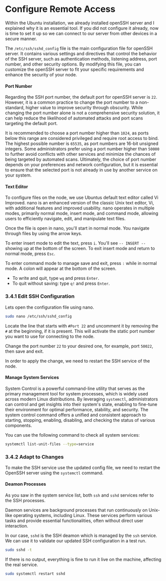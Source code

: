 # Configure Remote Access

Within the Ubuntu installation, we already installed openSSH server and I explained why it is an essential tool. If you did not configure it already, now is time to set it up so we can connect to our server from other devices in a secure manner.

The `/etc/ssh/sshd_config` file is the main configuration file for openSSH server. It contains various settings and directives that control the behavior of the SSH server, such as authentication methods, listening address, port number, and other security options. By modifying this file, you can customize the openSSH server to fit your specific requirements and enhance the security of your node.

#### Port Number

Regarding the SSH port number, the default port for openSSH server is `22`. However, it is a common practice to change the port number to a non-standard, higher value to improve security through obscurity. While changing the port number alone is not a comprehensive security solution, it can help reduce the likelihood of automated attacks and port scans targeting the default port.

It is recommended to choose a port number higher than `1024`, as ports below this range are considered privileged and require root access to bind. The highest possible number is `65535`, as port numbers are 16-bit unsigned integers. Some administrators prefer using a port number higher than `50000` to further avoid conflicts with other services and minimize the chances of being targeted by automated scans. Ultimately, the choice of port number depends on your preferences and network configuration, but it is essential to ensure that the selected port is not already in use by another service on your system.

#### Text Editor

To configure files on the node, we use Ubuntus default text editor called Vi Improved. nano is an enhanced version of the classic Unix text editor, Vi, with additional features and improved usability. nano operates in multiple modes, primarily normal mode, insert mode, and command mode, allowing users to efficiently navigate, edit, and manipulate text files.

Once the file is open in nano, you'll start in normal mode. You navigate through files by using the arrow keys.

To enter insert mode to edit the text, press `i`. You'll see `-- INSERT --`showing up at the bottom of the screen. To exit insert mode and return to normal mode, press `Esc`.

To enter command mode to manage save and exit, press `:` while in normal mode. A colon will appear at the bottom of the screen.

- To write and quit, type `wq` and press `Enter`.
- To quit without saving: type `q!` and press `Enter`.

### 3.4.1 Edit SSH Configuration

Lets open the configuration file using nano.

```sh
sudo nano /etc/ssh/sshd_config
```

Locate the line that starts with `#Port 22` and uncomment it by removing the `#` at the beginning, if it is present. This will activate the static port number you want to use for connecting to the node.

Change the port number `22` to your desired one, for example, port `50022`, then save and exit.

In order to apply the change, we need to restart the SSH service of the node.

#### Manage System Services

System Control is a powerful command-line utility that serves as the primary management tool for system processes, which is widely used across modern Linux distributions. By leveraging `systemctl`, administrators can control and get insights into their system's state, enabling to fine-tune their environment for optimal performance, stability, and security. The system control command offers a unified and consistent approach to starting, stopping, enabling, disabling, and checking the status of various components.

You can use the following command to check all system services:

```sh
systemctl list-unit-files --type=service
```

### 3.4.2 Adapt to Changes

To make the SSH service use the updated config file, we need to restart the OpenSSH server using the `systemctl` command.

#### Deamon Processes

As you saw in the system service list, both `ssh` and `sshd` services refer to the SSH processes.

Daemon services are background processes that run continuously on Unix-like operating systems, including Linux. These services perform various tasks and provide essential functionalities, often without direct user interaction.

In our case, `sshd` is the SSH deamon which is managed by the `ssh` service. We can use it to validate our updated SSH configuration in a test run.

```sh
sudo sshd -t
```

If there is no output, everything is fine to run it live on the machine, affecting the real service.

```sh
sudo systemctl restart sshd
```
